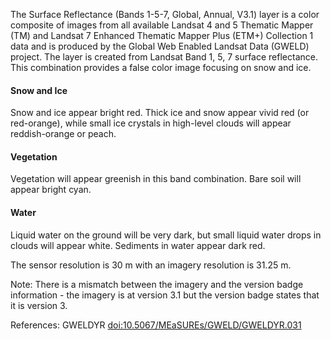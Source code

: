 The Surface Reflectance (Bands 1-5-7, Global, Annual, V3.1) layer is a color composite of images from all available Landsat 4 and 5 Thematic Mapper (TM) and Landsat 7 Enhanced Thematic Mapper Plus (ETM+) Collection 1 data and is produced by the Global Web Enabled Landsat Data (GWELD) project. The layer is created from Landsat Band 1, 5, 7 surface reflectance. This combination provides a false color image focusing on snow and ice.

#### Snow and Ice
Snow and ice appear bright red. Thick ice and snow appear vivid red (or red-orange), while small ice crystals in high-level clouds will appear reddish-orange or peach.

#### Vegetation
Vegetation will appear greenish in this band combination. Bare soil will appear bright cyan.

#### Water
Liquid water on the ground will be very dark, but small liquid water drops in clouds will appear white. Sediments in water appear dark red.

The sensor resolution is 30 m with an imagery resolution is 31.25 m.

Note: There is a mismatch between the imagery and the version badge information - the imagery is at version 3.1 but the version badge states that it is version 3.

References: GWELDYR [doi:10.5067/MEaSUREs/GWELD/GWELDYR.031](https://doi.org/10.5067/MEaSUREs/GWELD/GWELDYR.031)